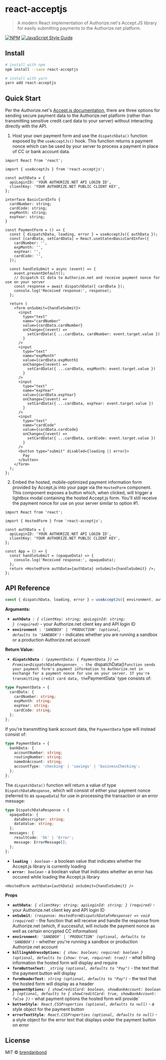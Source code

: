 # react-acceptjs

> A modern React implementation of Authorize.net&#x27;s Accept.JS library for easily submitting payments to the Authorize.net platform.

[![NPM](https://img.shields.io/npm/v/react-acceptjs.svg)](https://www.npmjs.com/package/react-acceptjs) [![JavaScript Style Guide](https://img.shields.io/badge/code_style-standard-brightgreen.svg)](https://standardjs.com)

## Install

```bash
# install with npm
npm install --save react-acceptjs

# install with yarn
yarn add react-acceptjs
```

## Quick Start

Per the Authorize.net's [Accept.js documentation](https://developer.authorize.net/api/reference/features/acceptjs.html), there are three options for sending secure payment data to the Authorize.net platform (rather than transmitting sensitive credit card data to your server) without interacting directly with the API.

1. Host your own payment form and use the `dispatchData()` function exposed by the `useAcceptJs()` hook. This function returns a payment nonce which can be used by your server to process a payment in place of CC or bank account data.

```tsx
import React from 'react';

import { useAcceptJs } from 'react-acceptjs';

const authData = {
  apiLoginID: 'YOUR AUTHORIZE.NET API LOGIN ID',
  clientKey: 'YOUR AUTHORIZE.NET PUBLIC CLIENT KEY',
};

interface BasicCardInfo {
  cardNumber: string;
  cardCode: string;
  expMonth: string;
  expYear: string;
}

const PaymentForm = () => {
  const { dispatchData, loading, error } = useAcceptJs({ authData });
  const [cardData, setCardData] = React.useState<BasicCardInfo>({
    cardNumber: '',
    expMonth: '',
    expYear: '',
    cardCode: '',
  });

  const handleSubmit = async (event) => {
    event.preventDefault();
    // Dispatch CC data to Authorize.net and receive payment nonce for use on your server
    const response = await dispatchData({ cardData });
    console.log('Received response:', response);
  };

  return (
    <form onSubmit={handleSubmit}>
      <input
        type="text"
        name="cardNumber"
        value={cardData.cardNumber}
        onChange={(event) =>
          setCardData({ ...cardData, cardNumber: event.target.value })
        }
      />
      <input
        type="text"
        name="expMonth"
        value={cardData.expMonth}
        onChange={(event) =>
          setCardData({ ...cardData, expMonth: event.target.value })
        }
      />
      <input
        type="text"
        name="expYear"
        value={cardData.expYear}
        onChange={(event) =>
          setCardData({ ...cardData, expYear: event.target.value })
        }
      />
      <input
        type="text"
        name="cardCode"
        value={cardData.cardCode}
        onChange={(event) =>
          setCardData({ ...cardData, cardCode: event.target.value })
        }
      />
      <button type="submit" disabled={loading || error}>
        Pay
      </button>
    </form>
  );
};
```

2. Embed the hosted, mobile-optimized payment information form provided by Accept.js into your page via the `HostedForm` component. This component exposes a button which, when clicked, will trigger a lightbox modal containing the hosted Accept.js form. You'll still receive the payment nonce for use on your server similar to option #1.

```tsx
import React from 'react';

import { HostedForm } from 'react-acceptjs';

const authData = {
  apiLoginID: 'YOUR AUTHORIZE.NET API LOGIN ID',
  clientKey: 'YOUR AUTHORIZE.NET PUBLIC CLIENT KEY',
};

const App = () => {
  const handleSubmit = (opaqueData) => {
    console.log('Received response:', opaqueData);
  };
  return <HostedForm authData={authData} onSubmit={handleSubmit} />;
};
```

## API Reference

```ts
const { dispatchData, loading, error } = useAcceptJs({ environment, authData });
```

**Arguments:**

- <code><b>authData</b> : <em>{ clientKey: string; apiLoginId: string; } (required)</em></code> - your Authorize.net client key and API login ID
- <code><b>environment</b> : <em>'SANDBOX' | 'PRODUCTION' (optional, defaults to 'SANDBOX')</em></code> - indicates whether you are running a sandbox or a production Authorize.net account

**Return Value:**

- <code><b>dispatchData</b> : <em>(paymentData: { PaymentData }) => Promise\<DispatchDataResponse\></em></code>`_ - the `dispatchData()` function sends your payment form's payment information to Authorize.net in exchange for a payment nonce for use on your server. If you're transmitting credit card data, the `PaymentData` type consists of:

```ts
type PaymentData = {
  cardData: {
    cardNumber: string;
    expMonth: string;
    expYear: string;
    cardCode: string;
  };
};
```

If you're transmitting bank account data, the `PaymentData` type will instead consist of:

```ts
type PaymentData = {
  bankData: {
    accountNumber: string;
    routingNumber: string;
    nameOnAccount: string;
    accountType: 'checking' | 'savings' | 'businessChecking';
  };
};
```

The `dispatchData()` function will return a value of type `DispatchDataResponse,` which will consist of either your payment nonce (referred to as `opaqueData`) for use in processing the transaction or an error message:

```ts
type DispatchDataResponse = {
  opaqueData: {
    dataDescriptor: string;
    dataValue: string;
  };
  messages: {
    resultCode: 'Ok' | 'Error';
    message: ErrorMessage[];
  };
};
```

- <code><b>loading</b> : <em>boolean</em></code> - a boolean value that indicates whether the Accept.js library is currently loading
- **`error`**_`: boolean`_ - a boolean value that indicates whether an error has occured while loading the Accept.js library

```tsx
<HostedForm authData={authData} onSubmit={handleSubmit} />
```

**Props**

- **`authData`**_`: { clientKey: string; apiLoginId: string; } (required)`_ - your Authorize.net client key and API login ID
- **`onSubmit`**_`: (response: HostedFormDispatchDataFnResponse) => void (required)`_ - the function that will receive and handle the response from Authorize.net (which, if successful, will include the payment nonce as well as certain encrypted CC information)
- **`environment`**_`: 'SANDBOX' | 'PRODUCTION' (optional, defaults to 'SANDBOX')`_ - whether you're running a sandbox or production Authorize.net account
- **`billingAddressOptions`**_`: { show: boolean; required: boolean } (optional, defaults to {show: true, required: true})`_ - what billing information the hosted form will display and require
- **`formButtonText`**_`: _string (optional, defaults to "Pay")`_ - the text that the payment button will display
- **`formHeaderText`**_`: string (optional, defaults to "Pay")`_ - the text that the hosted form will display as a header
- **`paymentOptions`**_`: { showCreditCard: boolean, showBankAccount: boolean } (optional, defaults to { showCreditCard: true, showBankAccount: false })`_ - what payment options the hosted form will provide`
- **`buttonStyle`**_`: React.CSSProperties (optional, defaults to null)`_ - a style object for the payment button
- **`errorTextStyle`**_`: React.CSSProperties (optional, defaults to null)`_ - a style object for the error text that displays under the payment button on error

## License

MIT © [brendanbond](https://github.com/brendanbond)
